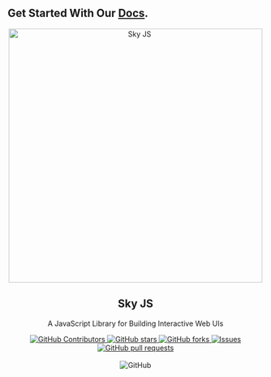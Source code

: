## Get Started With Our [Docs](https://skyjs.dev).
<p align="center">
 <a href="https://skyjs.dev"><img width="500px" src="https://github.com/jehaad1/SkyJS/assets/76432762/453d712e-e694-479f-aeb3-abc4e3917581" align="center" alt="Sky JS" /></a>
 <h2 align="center"> Sky JS </h2>
 <p align="center">A JavaScript Library for Building Interactive Web UIs</p>
</p>
  <p align="center">
<!--     <a href="https://github.com/jehaad1/SkyJS/actions">
      <img alt="Tests Passing" src="https://github.com/jehaad1/SkyJS/workflows/Test/badge.svg" />
    </a> -->
    <a href="https://github.com/jehaad1/SkyJS/graphs/contributors">
      <img alt="GitHub Contributors" src="https://img.shields.io/github/contributors/jehaad1/SkyJS" />
    </a>
    <a href="https://github.com/jehaad1/SkyJS/stargazers">
      <img alt="GitHub stars" src="https://img.shields.io/github/stars/jehaad1/SkyJS?style=social" />
    </a>
    <a href="https://github.com/jehaad1/SkyJS/network/members">
      <img alt="GitHub forks" src="https://img.shields.io/github/forks/jehaad1/SkyJS?style=social" />
    </a>
    <a href="https://github.com/jehaad1/SkyJS/issues">
      <img alt="Issues" src="https://img.shields.io/github/issues/jehaad1/SkyJS?color=0088ff" />
    </a>
    <a href="https://github.com/jehaad1/SkyJS/pulls">
      <img alt="GitHub pull requests" src="https://img.shields.io/github/issues-pr/jehaad1/SkyJS?color=0088ff" />
    </a>
    <br />
    <br />
    <img alt="GitHub" src="https://img.shields.io/github/license/jehaad1/SkyJS" />
  </p>


